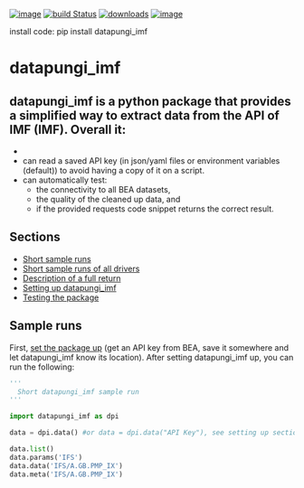 <!--
TODO: add explanation of the request part of the vintage.
-->

[![image](https://img.shields.io/pypi/v/datapungi_imf.svg)](https://pypi.org/project/datapungi_imf/) 
[![build Status](https://travis-ci.com/jjotterson/datapungi_imf.svg?branch=master)](https://travis-ci.com/jjotterson/datapungi_imf)
[![downloads](https://img.shields.io/pypi/dm/datapungi_imf.svg)](https://pypi.org/project/datapungi_imf/)
[![image](https://img.shields.io/pypi/pyversions/datapungi_imf.svg)](https://pypi.org/project/datapungi_imf/)

install code: pip install datapungi_imf 

<h1> datapungi_imf  </h1>

  datapungi_imf is a python package that provides a simplified way to extract data from the API of IMF (IMF).  Overall it:
  - 
  -      
  - can read a saved API key (in json/yaml files or environment variables (default)) to avoid having a copy of it on a script.
  - can automatically test: 
      * the connectivity to all BEA datasets, 
      * the quality of the cleaned up data, and 
      * if the provided requests code snippet returns the correct result. 

## Sections
  -  [Short sample runs](#Sample-runs)
  -  [Short sample runs of all drivers](#Sample-run-of-all-drivers)
  -  [Description of a full return](#Full-request-result) 
  -  [Setting up datapungi_imf](#Setting-up-datapungi_imf)
  -  [Testing the package](#Running-Tests) 

## Sample runs

First, [set the package up](#Setting-up-datapungi_imf) (get an API key from BEA, save it somewhere and let datapungi_imf know its location).  After setting datapungi_imf up, you can run the following:

```python
'''
  Short datapungi_imf sample run
'''

import datapungi_imf as dpi

data = dpi.data() #or data = dpi.data("API Key"), see setting up section   

data.list()
data.params('IFS')
data.data('IFS/A.GB.PMP_IX')
data.meta('IFS/A.GB.PMP_IX')
```